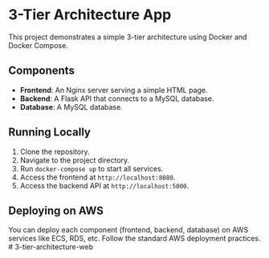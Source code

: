 # 3-Tier Architecture App

This project demonstrates a simple 3-tier architecture using Docker and Docker Compose.

## Components
- **Frontend**: An Nginx server serving a simple HTML page.
- **Backend**: A Flask API that connects to a MySQL database.
- **Database**: A MySQL database.

## Running Locally

1. Clone the repository.
2. Navigate to the project directory.
3. Run `docker-compose up` to start all services.
4. Access the frontend at `http://localhost:8080`.
5. Access the backend API at `http://localhost:5000`.

## Deploying on AWS

You can deploy each component (frontend, backend, database) on AWS services like ECS, RDS, etc. Follow the standard AWS deployment practices.
#   3 - t i e r - a r c h i t e c t u r e - w e b  
 